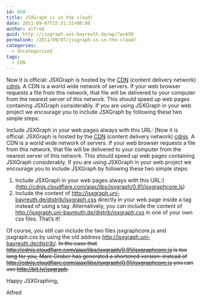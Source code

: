 ```yaml
---
id: 658
title: JSXGraph is in the cloud!
date: 2011-09-07T15:51:51+00:00
author: alfred
guid: http://jsxgraph.uni-bayreuth.de/wp/?p=658
permalink: /2011/09/07/jsxgraph-is-in-the-cloud/
categories:
  - Uncategorized
tags:
  - CDN
---
```

Now it is official: JSXGraph is hosted by the [CDN](http://de.wikipedia.org/wiki/Content_Distribution_Network) (content delivery network) [cdnjs](http://www.cdnjs.com/). A CDN is a world wide network of servers. If your web browser requests a file from this network, that file will be delivered to your computer from the nearest server of this network. This should speed up web pages containing JSXGraph considerably. If you are using JSXGraph in your web project we encourage you to include JSXGraph by following these two simple steps:

Include JSXGraph in your web pages always with this URL: [Now it is official: JSXGraph is hosted by the [CDN](http://de.wikipedia.org/wiki/Content_Distribution_Network) (content delivery network) [cdnjs](http://www.cdnjs.com/). A CDN is a world wide network of servers. If your web browser requests a file from this network, that file will be delivered to your computer from the nearest server of this network. This should speed up web pages containing JSXGraph considerably. If you are using JSXGraph in your web project we encourage you to include JSXGraph by following these two simple steps:

  1. Include JSXGraph in your web pages always with this URL:](http://cdnjs.cloudflare.com/ajax/libs/jsxgraph/0.91/jsxgraphcore.js) 
  2. Include the content of <http://jsxgraph.uni-bayreuth.de/distrib/jsxgraph.css> directly in your web page inside a <style type=&#8221;text/css&#8221;>&#8230;</style> tag instead of using a <link> tag. Alternatively, you can include the content of <http://jsxgraph.uni-bayreuth.de/distrib/jsxgraph.css> in one of your own css files. 
That&#8217;s it!
    
Of course, you still can include the two files jsxgraphcore.js and jsxgraph.css by using the old address <http://jsxgraph.uni-bayreuth.de/distrib/>. <del datetime="2011-09-09T08:47:26+00:00">In the case that <a href="http://cdnjs.cloudflare.com/ajax/libs/jsxgraph/0.91/jsxgraphcore.js">http://cdnjs.cloudflare.com/ajax/libs/jsxgraph/0.91/jsxgraphcore.js</a> is too long for you, Marc Grober has generated a shortened version: instead of http://cdnjs.cloudflare.com/ajax/libs/jsxgraph/0.91/jsxgraphcore.js you can use <a href="http://bit.ly/jsxgraph">http://bit.ly/jsxgraph</a>.</del> 
    
Happy JSXGraphing,
  
Alfred